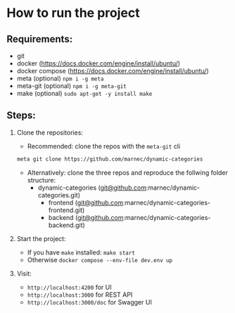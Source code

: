 # How to run the project

## Requirements:
 - git
 - docker (https://docs.docker.com/engine/install/ubuntu/)
 - docker compose (https://docs.docker.com/engine/install/ubuntu/)
 - meta (optional) `npm i -g meta`
 - meta-git (optional) `npm i -g meta-git`
 - make (optional) `sudo apt-get -y install make`

## Steps: 
 1. Clone the repositories:
    - Recommended: clone the repos with the `meta-git` cli
    
     ```bash
     meta git clone https://github.com/marnec/dynamic-categories
     ```
    - Alternatively: clone the three repos and reproduce the follwing folder structure:
      - dynamic-categories (git@github.com:marnec/dynamic-categories.git)
        - frontend (git@github.com:marnec/dynamic-categories-frontend.git)
        - backend (git@github.com:marnec/dynamic-categories-backend.git)


2. Start the project:
    - If you have `make` installed: `make start`
    - Otherwise `docker compose --env-file dev.env up`

3. Visit:
   - `http://localhost:4200` for UI
   - `http://localhost:3000` for REST API
   - `http://localhost:3000/doc` for Swagger UI